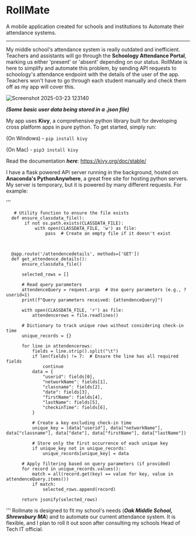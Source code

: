# RollMate
A mobile application created for schools and institutions to Automate their attendance systems.

---

My middle school's attendance system is really outdated and inefficient. Teachers and assistants will go through the **Schoology Attendance Portal**, marking us either 'present' or 'absent' depending on our status. 
RollMate is here to simplify and automate this problem, by sending API requests to schoology's attendance endpoint with the details of the user of the app. Teachers won't have to go through each student manually and check them off as my app will cover this.



![Screenshot 2025-03-23 123140](https://github.com/user-attachments/assets/d3fc28d2-09d3-47c2-ac07-f50e43dd6533)

***(Some basic user data being stored in a .json file)***
 
 
 
 
 
 
 
My app uses **Kivy**, a comprehensive python library built for developing cross platform apps in pure python.
To get started, simply run:

(On Windows) - 
`pip install kivy `

(On Mac) - 
`pip3 install kivy`


Read the documentation ***here***: https://kivy.org/doc/stable/







I have a flask powered API server running in the background, hosted on **Anaconda's PythonAnywhere**, a great free site for hosting python servers.
My server is temporary, but it is powered by many different requests. For example:


'''   
       
    
       # Utility function to ensure the file exists
      def ensure_classdata_file():
           if not os.path.exists(CLASSDATA_FILE):
               with open(CLASSDATA_FILE, 'w') as file:
                   pass  # Create an empty file if it doesn't exist
       


      @app.route('/attendencedetails', methods=['GET'])
      def get_attendence_details():
          ensure_classdata_file()
      
          selected_rows = []
      
          # Read query parameters
          attendenceQuery = request.args  # Use query parameters (e.g., ?userid=1)
          print(f"Query parameters received: {attendenceQuery}")
      
          with open(CLASSDATA_FILE, 'r') as file:
              attendencerows = file.readlines()
      
          # Dictionary to track unique rows without considering check-in time
          unique_records = {}
      
          for line in attendencerows:
              fields = line.strip().split("\t")
              if len(fields) != 7:  # Ensure the line has all required fields
                  continue
              data = {
                  "userid": fields[0],
                  "networkName": fields[1],
                  "classname": fields[2],
                  "date": fields[3],
                  "firstName": fields[4],
                  "lastName": fields[5],
                  "checkinTime": fields[6],
              }
      
              # Create a key excluding check-in time
              unique_key = (data["userid"], data["networkName"], data["classname"], data["date"], data["firstName"], data["lastName"])
      
              # Store only the first occurrence of each unique key
              if unique_key not in unique_records:
                  unique_records[unique_key] = data
      
          # Apply filtering based on query parameters (if provided)
          for record in unique_records.values():
              match = all(record.get(key) == value for key, value in attendenceQuery.items())
              if match:
                  selected_rows.append(record)
      
          return jsonify(selected_rows)
'''
Rollmate is designed to fit my school's needs (***Oak Middle School, Shrewsbury MA***) and to automate our current attendance system. It is flexible, and I plan to roll it out soon after consulting my schools Head of Tech IT official.
